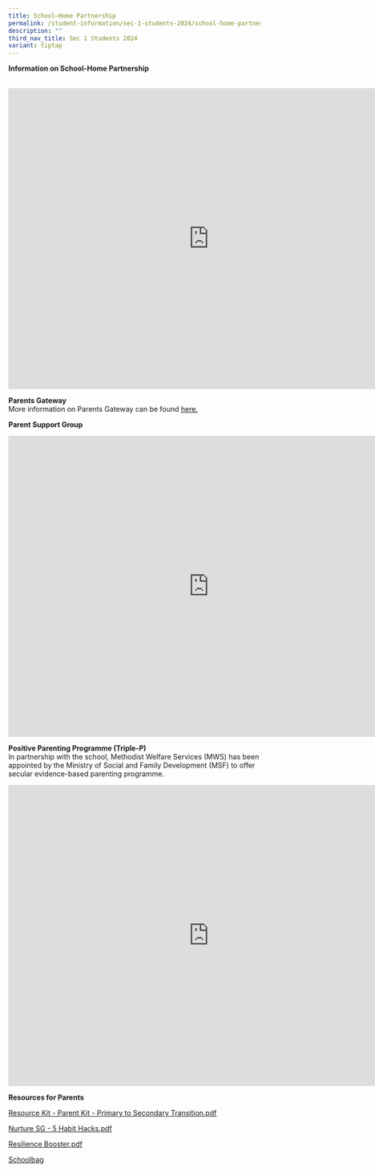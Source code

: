 ```yaml
---
title: School–Home Partnership
permalink: /student-information/sec-1-students-2024/school-home-partnership/
description: ""
third_nav_title: Sec 1 Students 2024
variant: tiptap
---
```

<p><strong>Information on School-Home Partnership<br></strong><br></p><div class="iframe-wrapper"><iframe height="600" width="800" allowfullscreen="true" frameborder="0" src="https://docs.google.com/presentation/d/e/2PACX-1vS9NbT4p9EEtgrdyRfW3UsROzZ8kxKEwed3gWMQa3k6LdORiOFt4NOkPeDvmqhYVS9aiTQYIFQabkR1/embed?start=false&amp;loop=false&amp;delayms=3000"></iframe></div><p><strong>Parents Gateway<br></strong>More information on Parents Gateway can be found&nbsp;<a href="/other-information/parents-gateway" rel="noopener noreferrer nofollow" target="_blank"><u>here</u></a><u>.</u></p><p><strong>Parent Support Group</strong></p><div class="iframe-wrapper"><iframe height="600" width="800" allowfullscreen="true" frameborder="0" src="https://docs.google.com/presentation/d/e/2PACX-1vQ7zoSgYg4fCoT6eyR3Fd64Lh06Q4AfHiCtD8_F6GxwhBYwHMCqWi-xriO-lS954Q1xx_QI4L99hzuX/embed?start=false&amp;loop=true&amp;delayms=3000"></iframe></div><p><strong>Positive Parenting Programme (Triple-P)<br></strong>In partnership with the school, Methodist Welfare Services (MWS) has been appointed by the Ministry of Social and Family Development (MSF) to offer secular evidence-based parenting programme.</p><div class="iframe-wrapper"><iframe height="600" width="800" allowfullscreen="true" frameborder="0" src="https://docs.google.com/presentation/d/e/2PACX-1vQfqxILGaOmCjh4wGS-y259Tyg3Nc4MvyUF7E21gK6tfQUOO6xo-Mw4mH4YQfjqOa5ehS-hcLng4F95/embed?start=true&amp;loop=true&amp;delayms=5000"></iframe></div><p><strong>Resources for Parents</strong></p><p><a href="/files/2021%20Sec%201%20eReg/Resource%20Kit%20-%20Parent%20Kit%20-%20Primary%20to%20Secondary%20Transition.pdf" rel="noopener noreferrer nofollow" target="_blank"><u>Resource Kit - Parent Kit - Primary to Secondary Transition.pdf</u></a></p><p><a href="/files/Nurture%20SG%20-%205%20Habit%20Hacks.pdf" rel="noopener noreferrer nofollow" target="_blank"><u>Nurture SG - 5 Habit Hacks.pdf</u></a></p><p><a href="/files/Resilience%20Booster.pdf" rel="noopener noreferrer nofollow" target="_blank"><u>Resilience Booster.pdf</u></a></p><p><a href="http://www.schoolbag.edu.sg/" rel="noopener noreferrer nofollow" target=""><u>Schoolbag</u></a></p>